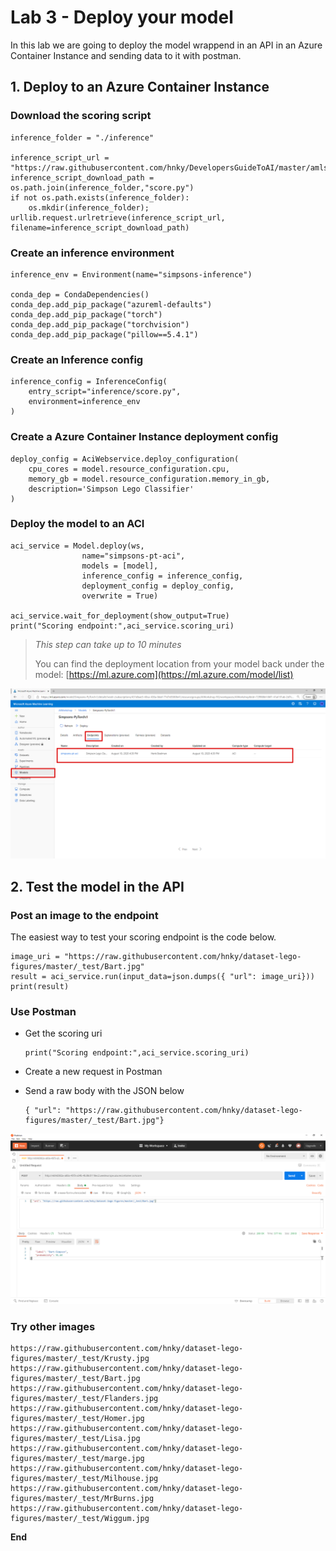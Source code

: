 # Lab 3 - Deploy your model

In this lab we are going to deploy the model wrappend in an API in an Azure Container Instance and sending data to it with postman.

## 1. Deploy to an Azure Container Instance

### Download the scoring script

```text
inference_folder = "./inference"

inference_script_url = "https://raw.githubusercontent.com/hnky/DevelopersGuideToAI/master/amls/resources/score.py"
inference_script_download_path = os.path.join(inference_folder,"score.py")
if not os.path.exists(inference_folder):
    os.mkdir(inference_folder);
urllib.request.urlretrieve(inference_script_url, filename=inference_script_download_path)
```

### Create an inference environment

```text
inference_env = Environment(name="simpsons-inference")

conda_dep = CondaDependencies()
conda_dep.add_pip_package("azureml-defaults")
conda_dep.add_pip_package("torch")
conda_dep.add_pip_package("torchvision")
conda_dep.add_pip_package("pillow==5.4.1")
```

### Create an Inference config

```text
inference_config = InferenceConfig(
    entry_script="inference/score.py", 
    environment=inference_env 
)
```

### Create a Azure Container Instance deployment config

```text
deploy_config = AciWebservice.deploy_configuration(
    cpu_cores = model.resource_configuration.cpu, 
    memory_gb = model.resource_configuration.memory_in_gb,
    description='Simpson Lego Classifier'
)
```

### Deploy the model to an ACI

```text
aci_service = Model.deploy(ws, 
                name="simpsons-pt-aci", 
                models = [model], 
                inference_config = inference_config, 
                deployment_config = deploy_config, 
                overwrite = True)

aci_service.wait_for_deployment(show_output=True)
print("Scoring endpoint:",aci_service.scoring_uri)
```

> _This step can take up to 10 minutes_
>
> You can find the deployment location from your model back under the model: [https://ml.azure.com](https://ml.azure.com/model/list)

![Scoring URL](../.gitbook/assets/deploy-model.png)

## 2. Test the model in the API

### Post an image to the endpoint

The easiest way to test your scoring endpoint is the code below.

```text
image_uri = "https://raw.githubusercontent.com/hnky/dataset-lego-figures/master/_test/Bart.jpg"
result = aci_service.run(input_data=json.dumps({ "url": image_uri}))
print(result)
```

### Use Postman

* Get the scoring uri

  ```text
  print("Scoring endpoint:",aci_service.scoring_uri)
  ```

* Create a new request in Postman
* Send a raw body with the JSON below

  ```text
  { "url": "https://raw.githubusercontent.com/hnky/dataset-lego-figures/master/_test/Bart.jpg"}
  ```

![Scoring URL](../.gitbook/assets/deploy-postman.png)

### Try other images

```text
https://raw.githubusercontent.com/hnky/dataset-lego-figures/master/_test/Krusty.jpg
https://raw.githubusercontent.com/hnky/dataset-lego-figures/master/_test/Bart.jpg
https://raw.githubusercontent.com/hnky/dataset-lego-figures/master/_test/Flanders.jpg
https://raw.githubusercontent.com/hnky/dataset-lego-figures/master/_test/Homer.jpg
https://raw.githubusercontent.com/hnky/dataset-lego-figures/master/_test/Lisa.jpg
https://raw.githubusercontent.com/hnky/dataset-lego-figures/master/_test/marge.jpg
https://raw.githubusercontent.com/hnky/dataset-lego-figures/master/_test/Milhouse.jpg
https://raw.githubusercontent.com/hnky/dataset-lego-figures/master/_test/MrBurns.jpg
https://raw.githubusercontent.com/hnky/dataset-lego-figures/master/_test/Wiggum.jpg
```

**End**

